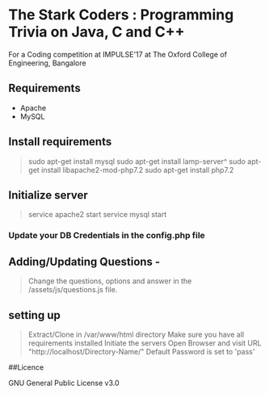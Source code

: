 # The Stark Coders : Programming Trivia on Java, C and C++

For a Coding competition at IMPULSE'17 at The Oxford College of Engineering, Bangalore

## Requirements
 - Apache
 - MySQL

## Install requirements

> sudo apt-get install mysql
> sudo apt-get install lamp-server^
> sudo apt-get install libapache2-mod-php7.2
> sudo apt-get install php7.2

## Initialize server

> service apache2 start
> service mysql start

### Update your DB Credentials in the config.php file

## Adding/Updating Questions -

>Change the questions, options and answer in the /assets/js/questions.js file.

## setting up

> Extract/Clone in /var/www/html directory
> Make sure you have all requirements installed
> Initiate the servers
> Open Browser and visit URL "http://localhost/Directory-Name/"
> Default Password is set to 'pass'

##Licence

GNU General Public License v3.0